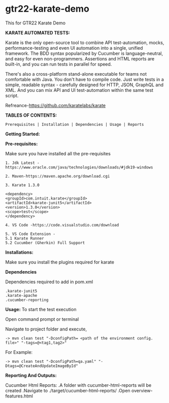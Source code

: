 # gtr22-karate-demo
This for GTR22 Karate Demo

**KARATE AUTOMATED TESTS:**

Karate is the only open-source tool to combine API test-automation, mocks, performance-testing and even UI automation into a single, unified framework. The BDD syntax popularized by Cucumber is language-neutral, and easy for even non-programmers. Assertions and HTML reports are built-in, and you can run tests in parallel for speed.

There's also a cross-platform stand-alone executable for teams not comfortable with Java. You don't have to compile code. Just write tests in a simple, readable syntax - carefully designed for HTTP, JSON, GraphQL and XML. And you can mix API and UI test-automation within the same test script.

Refreance-https://github.com/karatelabs/karate

**TABLES OF CONTENTS:**
    
    Prerequisites | Installation | Dependencies | Usage | Reports

**Getting Started:**

**Pre-requisites:**
    
   Make sure you have installed all the pre-requisites
    
    1. Jdk Latest -https://www.oracle.com/java/technologies/downloads/#jdk19-windows
    
    2. Maven-https://maven.apache.org/download.cgi
    
    3. Karate 1.3.0

    <dependency>
    <groupId>com.intuit.karate</groupId>
    <artifactId>karate-junit5</artifactId>
    <version>1.3.0</version>
    <scope>test</scope>
    </dependency>
    
    4. VS Code -https://code.visualstudio.com/download

    5. VS Code Extension - 
    5.1 Karate Runner
    5.2 Cucumber (Gherkin) Full Support
  



**Installations:**
 
   Make sure you install the plugins required for karate
    




**Dependencies**

   Dependencies required to add in pom.xml    

    .karate-junit5
    .karate-apache
    .cucumber-reporting
    	
**Usage:**
To start the test execution 

   Open command prompt or terminal

   Navigate to project folder and execute,

    -> mvn clean test "-DconfigPath= <path of the environment config. file>" "-tags=@<tag1,tag2>"

   For Example:

    -> mvn clean test "-DconfigPath=qa.yaml" "-Dtags=@CreateAndUpdateImageById"
		
**Reporting And Outputs:**

 Cucumber Html Reports:
  .A folder with cucumber-html-reports will be created
  .Navigate to ./target/cucumber-html-reports/
  .Open overview-features.html


 

